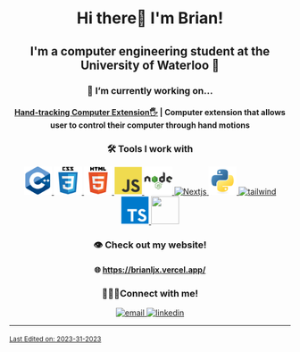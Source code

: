 <h1 align="center">Hi there👋 I'm Brian! </h1>

<h2 align="center">I'm a computer engineering student at the University of Waterloo 🦤</h2>

<h3 align="center">🔭 I’m currently working on... 
<h4 align="center"><a href="https://github.com/BrianLi23/HandTrackingProject" target="_blank" rel="noreferrer">Hand-tracking Computer Extension🖐️</a> | Computer extension that allows user to control their computer through hand motions</h4>
</h3>



<h3 align="center">🛠️ Tools I work with</br></h3>

<p align="center"> 
  <a href="https://www.w3schools.com/cpp/" target="_blank" rel="noreferrer"> <img src="https://raw.githubusercontent.com/devicons/devicon/master/icons/cplusplus/cplusplus-original.svg" alt="cplusplus" width="50" height="50"/> </a> 
  <a href="https://www.w3schools.com/css/" target="_blank" rel="noreferrer"> <img src="https://raw.githubusercontent.com/devicons/devicon/master/icons/css3/css3-original-wordmark.svg" alt="css3" width="50" height="50"/> </a> 
  <a href="https://www.w3.org/html/" target="_blank" rel="noreferrer"> <img src="https://raw.githubusercontent.com/devicons/devicon/master/icons/html5/html5-original-wordmark.svg" alt="html5" width="50" height="50"/> </a> 
  <a href="https://developer.mozilla.org/en-US/docs/Web/JavaScript" target="_blank" rel="noreferrer"> <img src="https://raw.githubusercontent.com/devicons/devicon/master/icons/javascript/javascript-original.svg" alt="javascript" width="50" height="50"/> </a>
  <a href="https://nodejs.org" target="_blank" rel="noreferrer"> <img src="https://raw.githubusercontent.com/devicons/devicon/master/icons/nodejs/nodejs-original-wordmark.svg" alt="nodejs" width="50" height="50"/> </a> 
  <a href="https://nextjs.org/" target="_blank" rel="noreferrer"> <img src="https://seeklogo.com/images/N/next-js-icon-logo-EE302D5DBD-seeklogo.com.png" alt="Nextjs" width="50" height="50"/> </a> 
  <a href="https://www.python.org" target="_blank" rel="noreferrer"> <img src="https://raw.githubusercontent.com/devicons/devicon/master/icons/python/python-original.svg" alt="python" width="50" height="50"/> </a>
  <a href="https://tailwindcss.com/" target="_blank" rel="noreferrer"> <img src="https://www.vectorlogo.zone/logos/tailwindcss/tailwindcss-icon.svg" alt="tailwind" width="50" height="50"/> </a>
  <a href="https://www.typescriptlang.org/" target="_blank" rel="noreferrer"> <img src="https://raw.githubusercontent.com/devicons/devicon/master/icons/typescript/typescript-original.svg" alt="typescript" width="50" height="50"/>
  <a href="https://react.dev/" alt="React" target="_blank" rel="noreferrer"/><img src="https://cdn.freebiesupply.com/logos/large/2x/react-1-logo-png-transparent.png" width="50" height="50"></a> 
  </p>

  <h3 align="center">👁️ Check out my website!
  <h4 align="center">🌐 <a href="https://brianljx.vercel.app/" target="_blank" rel="noreferrer">https://brianljx.vercel.app/</a></h4>
  </h3>

<h3 align="center">🧑‍🤝‍🧑Connect with me!</h3>

<p align="center">
  <a href="mailto:b77li@uwaterloo.ca" target="_blank" rel="noreferrer"><img src="https://imaginethatcreative.net/blog/wp-content/uploads/2023/06/2250206.png" alt="email" width="50" height="50"> </a>
  <a href="www.linkedin.com/in/brianljx" target="_blank" rel="noreferrer"><img src="https://upload.wikimedia.org/wikipedia/commons/8/81/LinkedIn_icon.svg" alt="linkedin" width="50" height="50" </a>
</p>

-----

<small>Last Edited on: 2023-31-2023</small>
